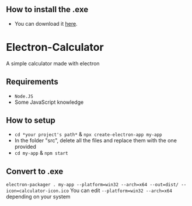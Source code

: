 ## How to install the .exe
- You can download it [here](#).

# Electron-Calculator
A simple calculator made with electron 

## Requirements
- `Node.JS`
- Some JavaScript knowledge

## How to setup
- `cd *your project's path*` & `npx create-electron-app my-app`
- In the folder "src", delete all the files and replace them with the one provided
- `cd my-app` & `npm start`

## Convert to .exe
`electron-packager . my-app --platform=win32 --arch=x64 --out=dist/ --icon=calculator-icon.ico` You can edit `--platform=win32 --arch=x64` depending on your system
